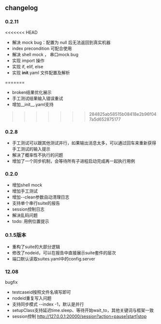 ## changelog

### 0.2.11
<<<<<<< HEAD
- 解决 mock bug：配置为 null 后无法返回到真实机器
- index precondition 可配合使用
- 解决 shell mock ， 串口mock bug
- 实现 import 操作
- 实现 if, elif, else
- 实现 __init__.yaml 文件配置及解析

 
=======

- broken结果优化展示
- 手工测试结果输入错误重试
- 增加__init__.yaml支持
>>>>>>> 284825ab58515b08418e2b96f047a5d652875177

### 0.2.8

- 手工测试可以跟其他测试并行，如果输出消息太多，可以通过回车来重新获得手工测试的输入提示
- 解决了概率性不执行的问题
- 增加了一个同步机制，会等待所有子进程启动完成再一起执行用例

### 0.2.0

- 增加shell mock
- 增加手工测试
- 增加--clean参数自动清理日志
- 支持单个串行suite的报告
- session控制日志
- 解决乱码问题
- todo: 用例位置提示

### 0.1.5版本

- 重构了suite的大部分逻辑
- 修改了nodeid，可以在报告中直接展示suite套件的层次
- 端口默认读取suites.yaml中的config.server

### 12.08

bugfix

- testcaseid按照文件名填写即可
- nodeid重复写入问题
- 支持同步模式 --index -1，默认是并行
- setupClass支持延迟time.sleep、等待开始wait_to，其他关键词与框架一致
- session控制 http://127.0.0.1:20000/session?action=pause|start|stop